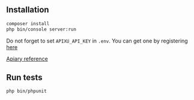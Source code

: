 ## Installation
```bash
composer install
php bin/console server:run
```
Do not forget to set `APIXU_API_KEY` in `.env`. You can get one by registering [here](https://www.apixu.com)

[Apiary reference](https://weatherrestapitask.docs.apiary.io)

## Run tests
```bash
php bin/phpunit
```